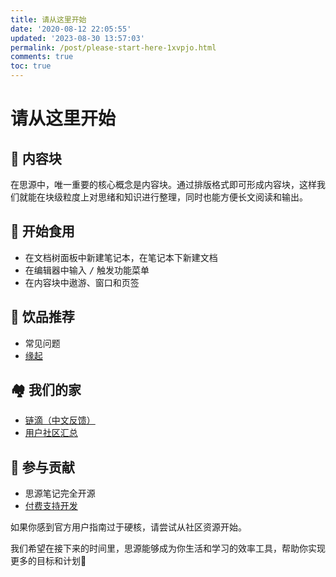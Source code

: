 ```yaml
---
title: 请从这里开始
date: '2020-08-12 22:05:55'
updated: '2023-08-30 13:57:03'
permalink: /post/please-start-here-1xvpjo.html
comments: true
toc: true
---
```

# 请从这里开始

## 🍫 内容块

在思源中，唯一重要的核心概念是内容块。通过排版格式即可形成内容块，这样我们就能在块级粒度上对思绪和知识进行整理，同时也能方便长文阅读和输出。

## 🍔 开始食用

* 在文档树面板中新建笔记本，在笔记本下新建文档
* 在编辑器中输入 <kbd>/</kbd>​ 触发功能菜单
* 在内容块中遨游、窗口和页签

## 🍹 饮品推荐

* 常见问题
* [缘起](https://ld246.com/article/1619868273581)

## 🏘️ 我们的家

* [链滴（中文反馈）](https://ld246.com/article/1649901726096)
* [用户社区汇总](https://ld246.com/article/1640266171309)

## 💌 参与贡献

* 思源笔记完全开源
* [付费支持开发](https://b3log.org/siyuan/pricing.html)

如果你感到官方用户指南过于硬核，请尝试从社区资源开始。

我们希望在接下来的时间里，思源能够成为你生活和学习的效率工具，帮助你实现更多的目标和计划🙏
